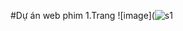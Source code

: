 #Dự án web phim
1.Trang 
![image](![s1](https://user-images.githubusercontent.com/106043968/169935957-95fbeef1-d614-44c4-a8b8-a13d4b896a83.png)
